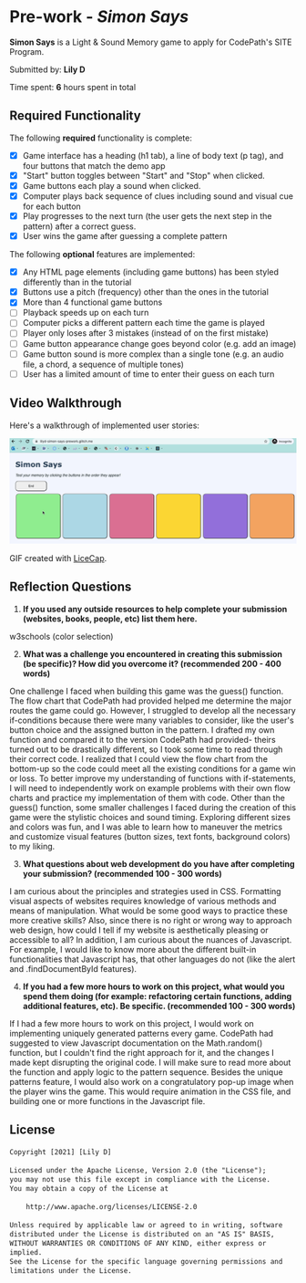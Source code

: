# Pre-work - *Simon Says*

**Simon Says** is a Light & Sound Memory game to apply for CodePath's SITE Program. 

Submitted by: **Lily D**

Time spent: **6** hours spent in total

## Required Functionality

The following **required** functionality is complete:

* [x] Game interface has a heading (h1 tab), a line of body text (p tag), and four buttons that match the demo app
* [x] "Start" button toggles between "Start" and "Stop" when clicked. 
* [x] Game buttons each play a sound when clicked. 
* [x] Computer plays back sequence of clues including sound and visual cue for each button
* [x] Play progresses to the next turn (the user gets the next step in the pattern) after a correct guess. 
* [x] User wins the game after guessing a complete pattern

The following **optional** features are implemented:

* [x] Any HTML page elements (including game buttons) has been styled differently than in the tutorial
* [x] Buttons use a pitch (frequency) other than the ones in the tutorial
* [x] More than 4 functional game buttons
* [ ] Playback speeds up on each turn
* [ ] Computer picks a different pattern each time the game is played
* [ ] Player only loses after 3 mistakes (instead of on the first mistake)
* [ ] Game button appearance change goes beyond color (e.g. add an image)
* [ ] Game button sound is more complex than a single tone (e.g. an audio file, a chord, a sequence of multiple tones)
* [ ] User has a limited amount of time to enter their guess on each turn

## Video Walkthrough

Here's a walkthrough of implemented user stories:

<img src='SimonSaysWalkthrough.gif' title='GIF Walkthrough of the game' width='' alt='GIF Walkthrough of the game' />

GIF created with [LiceCap](http://www.cockos.com/licecap/).

## Reflection Questions
1. **If you used any outside resources to help complete your submission (websites, books, people, etc) list them here.**

w3schools (color selection)

2. **What was a challenge you encountered in creating this submission (be specific)? How did you overcome it? (recommended 200 - 400 words)**

One challenge I faced when building this game was the guess() function. The flow chart that CodePath had provided helped me determine the major routes the game could go. However, I struggled to develop all the necessary if-conditions because there were many variables to consider, like the user's button choice and the assigned button in the pattern. I drafted my own function and compared it to the version CodePath had provided- theirs turned out to be drastically different, so I took some time to read through their correct code. I realized that I could view the flow chart from the bottom-up so the code could meet all the existing conditions for a game win or loss. To better improve my understanding of functions with if-statements, I will need to independently work on example problems with their own flow charts and practice my implementation of them with code. Other than the guess() function, some smaller challenges I faced during the creation of this game were the stylistic choices and sound timing. Exploring different sizes and colors was fun, and I was able to learn how to maneuver the metrics and customize visual features (button sizes, text fonts, background colors) to my liking.

3. **What questions about web development do you have after completing your submission? (recommended 100 - 300 words)**

I am curious about the principles and strategies used in CSS. Formatting visual aspects of websites requires knowledge of various methods and means of manipulation. What would be some good ways to practice these more creative skills? Also, since there is no right or wrong way to approach web design, how could I tell if my website is aesthetically pleasing or accessible to all? In addition, I am curious about the nuances of Javascript. For example, I would like to know more about the different built-in functionalities that Javascript has, that other languages do not (like the alert and .findDocumentById features).

4. **If you had a few more hours to work on this project, what would you spend them doing (for example: refactoring certain functions, adding additional features, etc). Be specific. (recommended 100 - 300 words)**

If I had a few more hours to work on this project, I would work on implementing uniquely generated patterns every game. CodePath had suggested to view Javascript documentation on the Math.random() function, but I couldn't find the right approach for it, and the changes I made kept disrupting the original code. I will make sure to read more about the function and apply logic to the pattern sequence. Besides the unique patterns feature, I would also work on a congratulatory pop-up image when the player wins the game. This would require animation in the CSS file, and building one or more functions in the Javascript file.


## License

    Copyright [2021] [Lily D]

    Licensed under the Apache License, Version 2.0 (the "License");
    you may not use this file except in compliance with the License.
    You may obtain a copy of the License at

        http://www.apache.org/licenses/LICENSE-2.0

    Unless required by applicable law or agreed to in writing, software
    distributed under the License is distributed on an "AS IS" BASIS,
    WITHOUT WARRANTIES OR CONDITIONS OF ANY KIND, either express or implied.
    See the License for the specific language governing permissions and
    limitations under the License.
